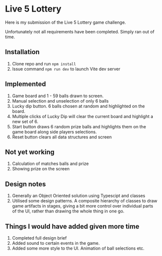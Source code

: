 # Live 5 Lottery

Here is my submission of the Live 5 Lottery game challenge.

Unfortunately not all requirements have been completed. Simply ran out of time.

## Installation
1. Clone repo and run ```npm install```
2. Issue command ```npm run dev``` to launch Vite dev server

## Implemented
1. Game board and 1 - 59 balls drawn to screen.
2. Manual selection and unselection of only 6 balls
3. Lucky dip button. 6 balls chosen at random and highlighted on the board. 
4. Multiple clicks of Lucky Dip will clear the current board and highlight a new set of 6.
5. Start button draws 6 random prize balls and highlights them on the game board along side players selections.
6. Reset button clears all data structures and screen

## Not yet working
1. Calculation of matches balls and prize
2. Showing prize on the screen

## Design notes
1. Generally an Object Oriented solution using Typescipt and classes
2. Utilised some design patterns. A composite hierarchy of classes to draw game artifacts in stages, giving a bit more control over individual parts of the UI, rather than drawing the whole thing in one go.

## Things I would have added given more time
1. Completed full design brief
2. Added sound to certain events in the game.
3. Added some more style to the UI. Animation of ball selections etc.

